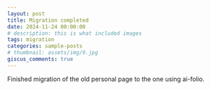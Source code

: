 ```yaml
---
layout: post
title: Migration completed
date: 2024-11-24 00:00:00
# description: this is what included images
tags: migration
categories: sample-posts
# thumbnail: assets/img/9.jpg
giscus_comments: true
---
```


Finished migration of the old personal page to the one using ai-folio.

